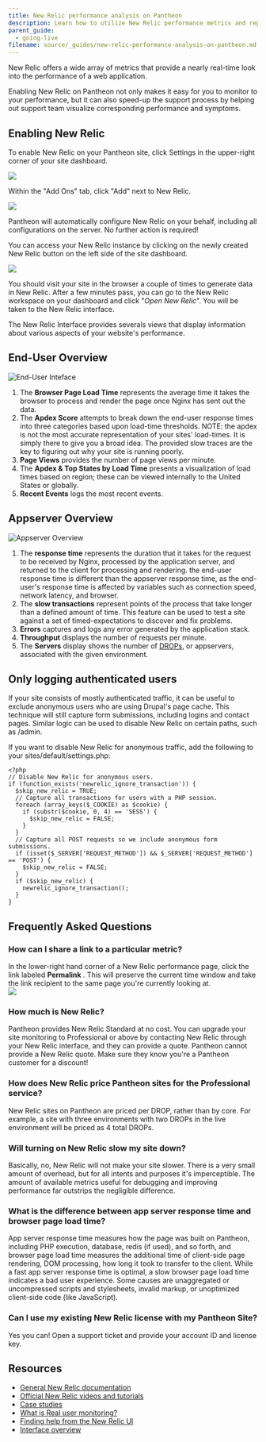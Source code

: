 ```yaml
---
title: New Relic performance analysis on Pantheon
description: Learn how to utilize New Relic performance metrics and reports. 
parent_guide:
  - going-live
filename: source/_guides/new-relic-performance-analysis-on-pantheon.md
---
```


New Relic offers a wide array of metrics that provide a nearly real-time look into the performance of a web application.

Enabling New Relic on Pantheon not only makes it easy for you to monitor to your performance, but it can also speed-up the support process by helping out support team visualize corresponding performance and symptoms.

## Enabling New Relic

To enable New Relic on your Pantheon site, click Settings in the upper-right corner of your site dashboard.  


 ![](https://pantheon-systems.desk.com/customer/portal/attachments/218051)  


Within the "Add Ons" tab, click "Add" next to New Relic.

![](https://pantheon-systems.desk.com/customer/portal/attachments/218052)  
Pantheon will automatically configure New Relic on your behalf, including all configurations on the server. No further action is required!  


You can access your New Relic instance by clicking on the newly created New Relic button on the left side of the site dashboard.  


 ![](https://pantheon-systems.desk.com/customer/portal/attachments/280225)  


You should visit your site in the browser a couple of times to generate data in New Relic. After a few minutes pass, you can go to the New Relic workspace on your dashboard and click "_Open New Relic_". You will be taken to the New Relic interface.

The New Relic Interface provides severals views that display information about various aspects of your website's performance.

## End-User Overview

![End-User Inteface](https://pantheon-systems.desk.com/customer/portal/attachments/78125)

1. The **Browser Page Load Time** represents the average time it takes the browser to process and render the page once Nginx has sent out the data. 
2. The **Apdex Score** attempts to break down the end-user response times into three categories based upon load-time thresholds. NOTE: the apdex is not the most accurate representation of your sites' load-times. It is simply there to give you a broad idea. The provided slow traces are the key to figuring out why your site is running poorly.
3. **Page Views** provides the number of page views per minute.
4. The **Apdex & Top States by Load Time** presents a visualization of load times based on region; these can be viewed internally to the United States or globally.
5. **Recent Events** logs the most recent events.

## Appserver Overview

![Appserver Overview](https://pantheon-systems.desk.com/customer/portal/attachments/77851)

1. The **response time** represents the duration that it takes for the request to be received by Nginx, processed by the application server, and returned to the client for processing and rendering. the end-user response time is different than the appserver response time, as the end-user's response time is affected by variables such as connection speed, network latency, and browser.
2. The **slow transactions** represent points of the process that take longer than a defined amount of time. This feature can be used to test a site against a set of timed-expectations to discover and fix problems.
3. **Errors** captures and logs any error generated by the application stack.
4. **Throughput** displays the number of requests per minute.
5. The **Servers** display shows the number of [DROPs](/documentation/advanced-topics/all-about-application-containers/-all-about-drops), or appservers, associated with the given environment.

## Only logging authenticated users

If your site consists of mostly authenticated traffic, it can be useful to exclude anonymous users who are using Drupal's page cache. This technique will still capture form submissions, including logins and contact pages. Similar logic can be used to disable New Relic on certain paths, such as /admin.  


If you want to disable New Relic for anonymous traffic, add the following to your sites/default/settings.php:

    <?php
    // Disable New Relic for anonymous users.
    if (function_exists('newrelic_ignore_transaction')) {
      $skip_new_relic = TRUE;
      // Capture all transactions for users with a PHP session.
      foreach (array_keys($_COOKIE) as $cookie) {
        if (substr($cookie, 0, 4) == 'SESS') {
          $skip_new_relic = FALSE;
        }
      }
      // Capture all POST requests so we include anonymous form submissions.
      if (isset($_SERVER['REQUEST_METHOD']) && $_SERVER['REQUEST_METHOD'] == 'POST') {
        $skip_new_relic = FALSE;
      }
      if ($skip_new_relic) {
        newrelic_ignore_transaction();
      }
    }

## Frequently Asked Questions

### How can I share a link to a particular metric?

In the lower-right hand corner of a New Relic performance page, click the link labeled **Permalink** . This will preserve the current time window and take the link recipient to the same page you're currently looking at.  
 ![](https://pantheon-systems.desk.com/customer/portal/attachments/218071)

### How much is New Relic?

Pantheon provides New Relic Standard at no cost. You can upgrade your site monitoring to Professional or above by contacting New Relic through your New Relic interface, and they can provide a quote. Pantheon cannot provide a New Relic quote. Make sure they know you're a Pantheon customer for a discount!

### How does New Relic price Pantheon sites for the Professional service?

New Relic sites on Pantheon are priced per DROP, rather than by core. For example, a site with three environments with two DROPs in the live environment will be priced as 4 total DROPs.

### Will turning on New Relic slow my site down?

Basically, no, New Relic will not make your site slower. There is a very small amount of overhead, but for all intents and purposes it's imperceptible. The amount of available metrics useful for debugging and improving performance far outstrips the negligible difference.

### What is the difference between app server response time and browser page load time?

App server response time measures how the page was built on Pantheon, including PHP execution, database, redis (if used), and so forth, and browser page load time measures the additional time of client-side page rendering, DOM processing, how long it took to transfer to the client. While a fast app server response time is optimal, a slow browser page load time indicates a bad user experience. Some causes are unaggregated or uncompressed scripts and stylesheets, invalid markup, or unoptimized client-side code (like JavaScript).

### Can I use my existing New Relic license with my Pantheon Site?

Yes you can! Open a support ticket and provide your account ID and license key.

## Resources

- [General New Relic documentation](https://newrelic.com/docs/)
- [Official New Relic videos and tutorials](http://newrelic.com/resources/videos)
- [Case studies](http://newrelic.com/resources/case-studies)
- [What is Real user monitoring?](https://newrelic.com/docs/features/real-user-monitoring)
- [Finding help from the New Relic UI](https://newrelic.com/docs/site/finding-help)
- [Interface overview](https://newrelic.com/docs/site/the-new-relic-ui)

